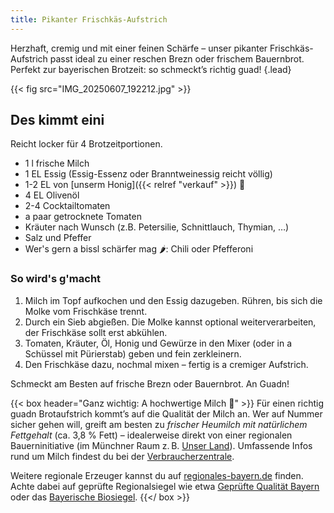 ```yaml
---
title: Pikanter Frischkäs-Aufstrich
---
```


Herzhaft, cremig und mit einer feinen Schärfe – unser pikanter Frischkäs-Aufstrich passt ideal zu einer reschen Brezn oder frischem Bauernbrot.
Perfekt zur bayerischen Brotzeit: so schmeckt’s richtig guad!
{.lead}

{{< fig src="IMG_20250607_192212.jpg" >}}

## Des kimmt eini

Reicht locker für 4 Brotzeitportionen.

* 1 l frische Milch
* 1 EL Essig (Essig-Essenz oder Branntweinessig reicht völlig)
* 1-2 EL von [unserm Honig]({{< relref "verkauf" >}}) 🍯
* 4 EL Olivenöl
* 2-4 Cocktailtomaten
* a paar getrocknete Tomaten
* Kräuter nach Wunsch (z.B. Petersilie, Schnittlauch, Thymian, …)
* Salz und Pfeffer
* Wer's gern a bissl schärfer mag 🌶️: Chili oder Pfefferoni

### So wird's g'macht

1. Milch im Topf aufkochen und den Essig dazugeben. Rühren, bis sich die Molke vom Frischkäse trennt.
2. Durch ein Sieb abgießen. Die Molke kannst optional weiterverarbeiten, der Frischkäse sollt erst abkühlen.
3. Tomaten, Kräuter, Öl, Honig und Gewürze in den Mixer (oder in a Schüssel mit Pürierstab) geben und fein zerkleinern.
4. Den Frischkäse dazu, nochmal mixen – fertig is a cremiger Aufstrich.

Schmeckt am Besten auf frische Brezn oder Bauernbrot. An Guadn!

{{< box header="Ganz wichtig: A hochwertige Milch 🥛" >}}
Für einen richtig guadn Brotaufstrich kommt’s auf die Qualität der Milch an.
Wer auf Nummer sicher gehen will, greift am besten zu _frischer Heumilch mit natürlichem Fettgehalt_ (ca. 3,8 % Fett) – idealerweise direkt von einer regionalen Bauerninitiative (im Münchner Raum z. B. [Unser Land](https://www.unserland.info/)).
Umfassende Infos rund um Milch findest du bei der [Verbraucherzentrale](https://www.verbraucherzentrale.de/wissen/lebensmittel/lebensmittelproduktion/rund-um-die-milch-erzeugung-verarbeitung-und-angebote-12775).

Weitere regionale Erzeuger kannst du auf [regionales-bayern.de](https://www.regionales-bayern.de/) finden.
Achte dabei auf geprüfte Regionalsiegel wie etwa [Geprüfte Qualität Bayern](https://www.gq-bayern.de/) oder das [Bayerische Biosiegel](https://www.biosiegel.bayern).
{{</ box >}}
